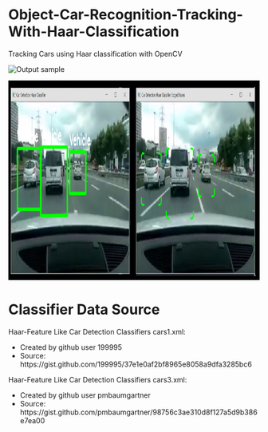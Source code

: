 # Object-Car-Recognition-Tracking-With-Haar-Classification

Tracking Cars using Haar classification with OpenCV

![Output sample](https://github.com/sahmed01a/Object-Car-Recognition-Tracking-With-Haar-Classification/blob/master/screenshots/footage.gif)

<img src="screenshots/img.png"  height="400" />

# Classifier Data Source

Haar-Feature Like Car Detection Classifiers cars1.xml:
<ul>
 	<li> Created by github user 199995 	</li>
 	<li> Source: https://gist.github.com/199995/37e1e0af2bf8965e8058a9dfa3285bc6 	</li>
</ul>

Haar-Feature Like Car Detection Classifiers cars3.xml:
<ul>
 	<li> Created by github user pmbaumgartner 	</li>
 	<li> Source: https://gist.github.com/pmbaumgartner/98756c3ae310d8f127a5d9b386e7ea00 	</li>
</ul>

